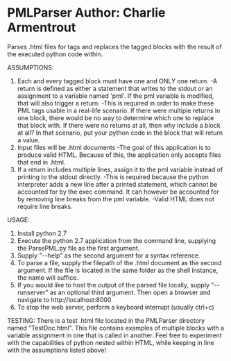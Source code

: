 PMLParser
Author: Charlie Armentrout
=========

Parses .html files for <PML></PML> tags and replaces the tagged blocks with the result of the executed python code within.

ASSUMPTIONS:
1. Each and every <PML></PML> tagged block must have one and ONLY one return.
	-A return is defined as either a statement that writes to the stdout or an assignment to a variable named 'pml'. If the pml variable is modified, that will also trigger a return.
	-This is required in order to make these PML tags usable in a real-life scenario. If there were multiple returns in one block, there would be no way to determine which one to replace that block with. If there were no returns at all, then why include a <PML></PML> block at all? In that scenario, put your python code in the block that will return a value.
2. Input files will be .html documents
	-The goal of this application is to produce valid HTML. Because of this, the application only accepts files that end in .html.
3. If a return includes multiple lines, assign it to the pml variable instead of printing to the stdout directly.
	-This is required because the python interpreter adds a new line after a printed statement, which cannot be accounted for by the exec command. It can however be accounted for by removing line breaks from the pml variable.
	-Valid HTML does not require line breaks.

USAGE:
1. Install python 2.7
2. Execute the python 2.7 application from the command line, supplying the ParsePML.py file as the first argument.
3. Supply "--help" as the second argument for a syntax reference.
4. To parse a file, supply the filepath of the .html document as the second argument. If the file is located in the same folder as the shell instance, the name will suffice.
5. If you would like to host the output of the parsed file locally, supply "--runserver" as an optional third argument. Then open a browser and navigate to http://localhost:8000
6. To stop the web server, perform a keyboard interrupt (usually ctrl+c)

TESTING:
There is a test .html file located in the PMLParser directory named "TestDoc.html". This file contains examples of multiple <PML></PML> blocks with a variable assignment in one that is called in another. Feel free to experiment with the capabilities of python nested within HTML, while keeping in line with the assumptions listed above!